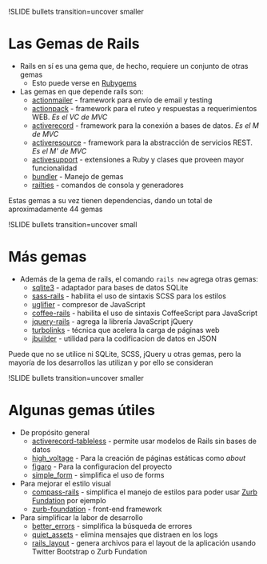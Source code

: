 !SLIDE bullets transition=uncover smaller
# Las Gemas de Rails
* Rails en sí es una gema que, de hecho, requiere un conjunto de otras gemas
  * Esto puede verse en
    [Rubygems](https://rubygems.org/gems/rails)
* Las gemas en que depende rails son:
  * [actionmailer](https://github.com/rails/rails/tree/master/actionmailer) - framework para envío de email y testing
  * [actionpack](https://github.com/rails/rails/tree/master/actionpack) - framework para el ruteo y respuestas a requerimientos WEB. *Es el VC de MVC*
  * [activerecord](https://github.com/rails/rails/tree/master/activerecord) - framework para la conexión a bases de datos. *Es el M de MVC*
  * [activeresource](https://github.com/rails/activeresource) - framework para la abstracción de servicios REST. *Es el M' de MVC*
  * [activesupport](https://github.com/rails/rails/tree/master/activesupport) - extensiones a Ruby y clases que proveen mayor funcionalidad
  * [bundler](http://gembundler.com/) - Manejo de gemas
  * [railties](https://github.com/rails/rails/tree/master/railties) - comandos de consola y generadores

Estas gemas a su vez tienen dependencias, dando un total de aproximadamente 44
gemas

!SLIDE bullets transition=uncover small
# Más gemas
* Además de la gema de rails, el comando `rails new` agrega otras gemas:
  * [sqlite3](https://github.com/luislavena/sqlite3-ruby) - adaptador para bases de datos SQLite
  * [sass-rails](https://github.com/rails/sass-rails) - habilita el uso de sintaxis SCSS para los estilos
  * [uglifier](https://github.com/lautis/uglifier) - compresor de JavaScript
  * [coffee-rails](https://github.com/rails/coffee-rails) - habilita el uso de sintaxis CoffeeScript para JavaScript
  * [jquery-rails](https://github.com/rails/jquery-rails) - agrega la librería JavaScript jQuery 
  * [turbolinks](https://github.com/rails/turbolinks) - técnica que acelera la carga de páginas web
  * [jbuilder](https://github.com/rails/jbuilder) - utilidad para la codificacion de datos en JSON

Puede que no se utilice ni SQLite, SCSS, jQuery u otras gemas, pero la mayoría
de los desarrollos las utilizan y por ello se consideran

!SLIDE bullets transition=uncover smaller
# Algunas gemas útiles
* De propósito general
  * [activerecord-tableless]() - permite usar modelos de Rails sin bases de datos
  * [high_voltage]() - Para la creación de páginas estáticas como *about*
  * [figaro](https://github.com/laserlemon/figaro) - Para la configuracion del
    proyecto
  * [simple_form]() - simplifica el uso de forms
* Para mejorar el estilo visual
  * [compass-rails](https://github.com/Compass/compass-rails) - simplifica el manejo de estilos para poder usar [Zurb Fundation](http://foundation.zurb.com/) por ejemplo
  * [zurb-foundation](https://github.com/zurb/foundation) - front-end framework
* Para simplificar la labor de desarrollo
  * [better_errors](https://github.com/charliesome/better_errors) - simplifica
    la búsqueda de errores
  * [quiet_assets](https://github.com/evrone/quiet_assets) - elimina mensajes
    que distraen en los logs
  * [rails_layout](https://github.com/RailsApps/rails_layout) - genera archivos para el layout de la aplicación usando Twitter Bootstrap o Zurb Fundation
